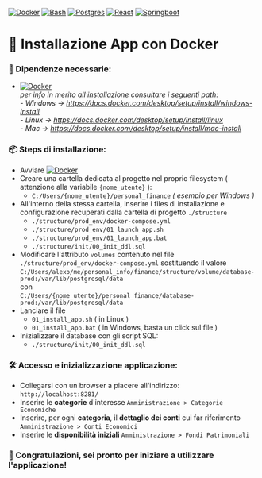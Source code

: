 [![Docker][Docker.bdg]][Docker-url]
[![Bash][Bash.bdg]][Bash-url]
[![Postgres][Postgres.bdg]][Postgres-url]
[![React][React.js]][React-url]
[![Springboot][Springboot.bdg]][springboot-url]

# 🚀 Installazione App con Docker

### 🔗 Dipendenze necessarie:
- [![Docker][Docker.bdg]][Docker-url] <br>
    _per info in merito all'installazione consultare i seguenti path: <br>
      - Windows -> https://docs.docker.com/desktop/setup/install/windows-install <br>
      - Linux -> https://docs.docker.com/desktop/setup/install/linux <br>
      - Mac -> https://docs.docker.com/desktop/setup/install/mac-install <br>_

### 📦 Steps di installazione:
- Avviare [![Docker][Docker.bdg]][Docker-url]
- Creare una cartella dedicata al progetto nel proprio filesystem ( attenzione alla variabile ```{nome_utente}``` ):
  - ```C:/Users/{nome_utente}/personal_finance``` _( esempio per Windows )_
- All'interno della stessa cartella, inserire i files di installazione e configurazione recuperati dalla cartella di progetto ```./structure```
  - ```./structure/prod_env/docker-compose.yml```
  - ```./structure/prod_env/01_launch_app.sh```
  - ```./structure/prod_env/01_launch_app.bat```
  - ```./structure/init/00_init_ddl.sql```
- Modificare l'attributo ```volumes``` contenuto nel file ```./structure/prod_env/docker-compose.yml``` sostituendo il valore <br>
  ```C:/Users/alexb/me/personal_info/finance/structure/volume/database-prod:/var/lib/postgresql/data``` <br>
  con <br>
  ```C:/Users/{nome_utente}/personal_finance/database-prod:/var/lib/postgresql/data``` 
- Lanciare il file
  - ```01_install_app.sh``` ( in Linux )
  - ```01_install_app.bat``` ( in Windows, basta un click sul file )
- Inizializzare il database con gli script SQL:
  - ```./structure/init/00_init_ddl.sql```

### 🛠️ Accesso e inizializzazione applicazione:
- Collegarsi con un browser a piacere all'indirizzo:
  ```http://localhost:8281/```
- Inserire le **categorie** d'interesse
  ```Amministrazione > Categorie Economiche```
- Inserire, per ogni **categoria**, il **dettaglio dei conti** cui far riferimento
    ```Amministrazione > Conti Economici```
- Inserire le **disponibilità iniziali**
  ```Amministrazione > Fondi Patrimoniali```

### 🎯 Congratulazioni, sei pronto per iniziare a utilizzare l'applicazione!


[React.js]: https://img.shields.io/badge/React-20232A?style=for-the-badge&logo=react&logoColor=61DAFB
[React-url]: https://reactjs.org/
[Springboot.bdg]: https://img.shields.io/badge/Springboot-20232A?style=for-the-badge&logo=springboot&logoColor=8dc891
[springboot-url]: https://e7.pngegg.com/pngimages/931/804/png-clipart-spring-framework-software-framework-java-application-framework-web-framework-java-leaf-text-thumbnail.png
[Docker.bdg]: https://img.shields.io/badge/Docker-20232A?style=for-the-badge&logo=docker&logoColor=61DAFB
[Docker-url]: https://w7.pngwing.com/pngs/219/411/png-transparent-docker-logo-kubernetes-microservices-cloud-computing-dockers-logo-text-logo-cloud-computing.png
[Postgres.bdg]: https://img.shields.io/badge/Postgres-20232A?style=for-the-badge&logo=postgresql&logoColor=61DAFB
[Postgres-url]: https://www.postgresql.org/
[Bash.bdg]: https://img.shields.io/badge/Bash-20232A?style=for-the-badge&logo=gnubash&logoColor=D3D3D3
[Bash-url]: https://www.gnu.org/software/bash/
